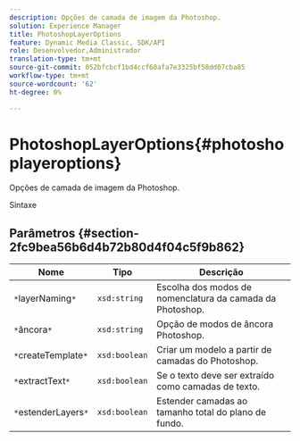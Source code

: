 ```yaml
---
description: Opções de camada de imagem da Photoshop.
solution: Experience Manager
title: PhotoshopLayerOptions
feature: Dynamic Media Classic, SDK/API
role: Desenvolvedor,Administrador
translation-type: tm+mt
source-git-commit: 052bfcbcf1bd4ccf60afa7e3325bf58dd07cba85
workflow-type: tm+mt
source-wordcount: '62'
ht-degree: 0%

---
```



# PhotoshopLayerOptions{#photoshoplayeroptions}

Opções de camada de imagem da Photoshop.

Sintaxe

## Parâmetros {#section-2fc9bea56b6d4b72b80d4f04c5f9b862}

| Nome | Tipo | Descrição |
|---|---|---|
| `*`layerNaming`*` | `xsd:string` | Escolha dos modos de nomenclatura da camada da Photoshop. |
| `*`âncora`*` | `xsd:string` | Opção de modos de âncora Photoshop. |
| `*`createTemplate`*` | `xsd:boolean` | Criar um modelo a partir de camadas do Photoshop. |
| `*`extractText`*` | `xsd:boolean` | Se o texto deve ser extraído como camadas de texto. |
| `*`estenderLayers`*` | `xsd:boolean` | Estender camadas ao tamanho total do plano de fundo. |


